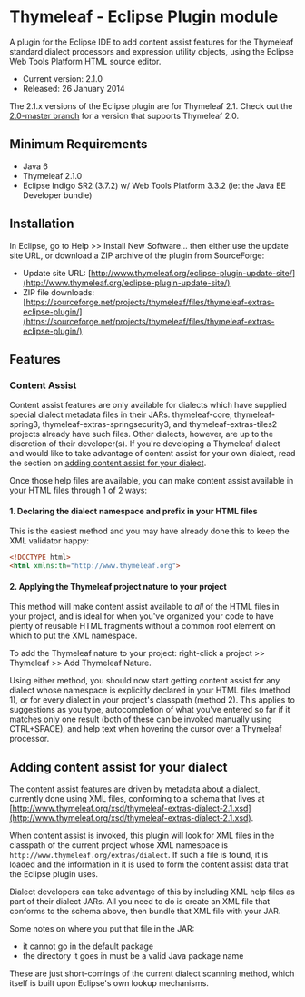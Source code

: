 
Thymeleaf - Eclipse Plugin module
=================================

A plugin for the Eclipse IDE to add content assist features for the Thymeleaf
standard dialect processors and expression utility objects, using the Eclipse
Web Tools Platform HTML source editor.

 - Current version: 2.1.0
 - Released: 26 January 2014

The 2.1.x versions of the Eclipse plugin are for Thymeleaf 2.1.  Check out the
[2.0-master branch](https://github.com/thymeleaf/thymeleaf-extras-eclipse-plugin/tree/2.0-master)
for a version that supports Thymeleaf 2.0.


Minimum Requirements
--------------------

 - Java 6
 - Thymeleaf 2.1.0
 - Eclipse Indigo SR2 (3.7.2) w/ Web Tools Platform 3.3.2 (ie: the Java EE
   Developer bundle)


Installation
------------

In Eclipse, go to Help >> Install New Software... then either use the update
site URL, or download a ZIP archive of the plugin from SourceForge:

 - Update site URL: [http://www.thymeleaf.org/eclipse-plugin-update-site/](http://www.thymeleaf.org/eclipse-plugin-update-site/)
 - ZIP file downloads: [https://sourceforge.net/projects/thymeleaf/files/thymeleaf-extras-eclipse-plugin/](https://sourceforge.net/projects/thymeleaf/files/thymeleaf-extras-eclipse-plugin/)


Features
--------

### Content Assist

Content assist features are only available for dialects which have supplied
special dialect metadata files in their JARs.  thymeleaf-core, thymeleaf-spring3,
thymeleaf-extras-springsecurity3, and thymeleaf-extras-tiles2 projects already
have such files.  Other dialects, however, are up to the discretion of their
developer(s).  If you're developing a Thymeleaf dialect and would like to take
advantage of content assist for your own dialect, read the section on
[adding content assist for your dialect](#adding-content-assist-for-your-dialect).

Once those help files are available, you can make content assist available in
your HTML files through 1 of 2 ways:

#### 1. Declaring the dialect namespace and prefix in your HTML files

This is the easiest method and you may have already done this to keep the XML
validator happy:

```html
<!DOCTYPE html>
<html xmlns:th="http://www.thymeleaf.org">
```

#### 2. Applying the Thymeleaf project nature to your project

This method will make content assist available to _all_ of the HTML files in
your project, and is ideal for when you've organized your code to have plenty of
reusable HTML fragments without a common root element on which to put the XML
namespace.

To add the Thymeleaf nature to your project: right-click a project >> Thymeleaf >>
Add Thymeleaf Nature.

Using either method, you should now start getting content assist for any dialect
whose namespace is explicitly declared in your HTML files (method 1), or for
every dialect in your project's classpath (method 2).  This applies to
suggestions as you type, autocompletion of what you've entered so far if it
matches only one result (both of these can be invoked manually using CTRL+SPACE),
and help text when hovering the cursor over a Thymeleaf processor.


Adding content assist for your dialect
--------------------------------------

The content assist features are driven by metadata about a dialect, currently
done using XML files, conforming to a schema that lives at
[http://www.thymeleaf.org/xsd/thymeleaf-extras-dialect-2.1.xsd](http://www.thymeleaf.org/xsd/thymeleaf-extras-dialect-2.1.xsd).

When content assist is invoked, this plugin will look for XML files in the
classpath of the current project whose XML namespace is `http://www.thymeleaf.org/extras/dialect`.
If such a file is found, it is loaded and the information in it is used to form
the content assist data that the Eclipse plugin uses.

Dialect developers can take advantage of this by including XML help files as
part of their dialect JARs.  All you need to do is create an XML file that
conforms to the schema above, then bundle that XML file with your JAR.

Some notes on where you put that file in the JAR:

 - it cannot go in the default package
 - the directory it goes in must be a valid Java package name

These are just short-comings of the current dialect scanning method, which
itself is built upon Eclipse's own lookup mechanisms.
